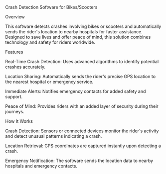 Crash Detection Software for Bikes/Scooters

Overview

This software detects crashes involving bikes or scooters and automatically sends the rider's location to nearby hospitals for faster assistance. Designed to save lives and offer peace of mind, this solution combines technology and safety for riders worldwide.

Features

Real-Time Crash Detection: Uses advanced algorithms to identify potential crashes accurately.

Location Sharing: Automatically sends the rider's precise GPS location to the nearest hospital or emergency service.

Immediate Alerts: Notifies emergency contacts for added safety and support.

Peace of Mind: Provides riders with an added layer of security during their journeys.

How It Works

Crash Detection: Sensors or connected devices monitor the rider's activity and detect unusual patterns indicating a crash.

Location Retrieval: GPS coordinates are captured instantly upon detecting a crash.

Emergency Notification: The software sends the location data to nearby hospitals and emergency contacts.
